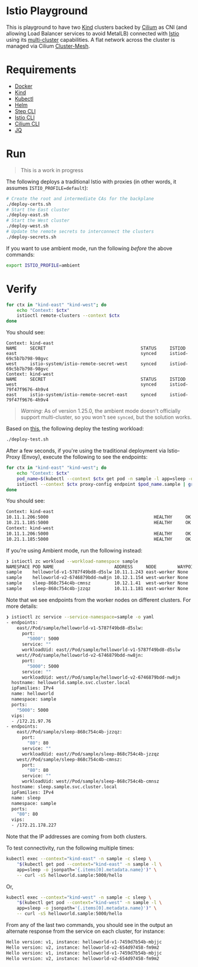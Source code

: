 # Istio Playground

This is playground to have two [Kind](https://kind.sigs.k8s.io/) clusters backed by [Cilium](https://cilium.io/) as CNI (and allowing Load Balancer services to avoid MetalLB) connected with [Istio](https://istio.io/) using its [multi-cluster](https://istio.io/latest/docs/setup/install/multicluster/multi-primary/) capabilities. A flat network across the cluster is managed via Cilium [Cluster-Mesh](https://cilium.io/use-cases/cluster-mesh/).

# Requirements

* [Docker](http://docker.io/)
* [Kind](https://kind.sigs.k8s.io/docs/user/quick-start/)
* [Kubectl](https://kubernetes.io/docs/tasks/tools/)
* [Helm](https://helm.sh/docs/intro/install/)
* [Step CLI](https://smallstep.com/docs/step-cli/installation/)
* [Istio CLI](https://istio.io/latest/docs/setup/install/istioctl/)
* [Cilium CLI](https://docs.cilium.io/en/stable/gettingstarted/k8s-install-default/)
* [JQ](https://jqlang.github.io/jq/download/)

# Run

> This is a work in progress

The following deploys a traditional Istio with proxies (in other words, it assumes `ISTIO_PROFILE=default`):

```bash
# Create the root and intermediate CAs for the backplane
./deploy-certs.sh
# Start the East cluster
./deploy-east.sh
# Start the West cluster
./deploy-west.sh
# Update the remote secrets to interconnect the clusters
./deploy-secrets.sh
```

If you want to use ambient mode, run the following *before* the above commands:
```bash
export ISTIO_PROFILE=ambient
```

# Verify

```bash
for ctx in "kind-east" "kind-west"; do
    echo "Context: $ctx"
    istioctl remote-clusters --context $ctx
done
```

You should see:
```
Context: kind-east
NAME     SECRET                                    STATUS     ISTIOD
east                                               synced     istiod-69c5b7b798-98gvc
west     istio-system/istio-remote-secret-west     synced     istiod-69c5b7b798-98gvc
Context: kind-west
NAME     SECRET                                    STATUS     ISTIOD
west                                               synced     istiod-79f47f9676-4h9v4
east     istio-system/istio-remote-secret-east     synced     istiod-79f47f9676-4h9v4
```

> *Warning*: As of version 1.25.0, the ambient mode doesn't officially support multi-cluster, so you won't see `synced`, but the solution works.

Based on [this](https://istio.io/latest/docs/setup/install/multicluster/verify/), the following deploy the testing workload:

```bash
./deploy-test.sh
```

After a few seconds, if you're using the traditional deployment via Istio-Proxy (Envoy), execute the following to see the endpoints:
```bash
for ctx in "kind-east" "kind-west"; do
    echo "Context: $ctx"
    pod_name=$(kubectl --context $ctx get pod -n sample -l app=sleep -o jsonpath='{.items[0].metadata.name}')
    istioctl --context $ctx proxy-config endpoint $pod_name.sample | grep helloworld
done
```

You should see:
```bash
Context: kind-east
10.11.1.206:5000                                        HEALTHY     OK                outbound|5000||helloworld.sample.svc.cluster.local
10.21.1.185:5000                                        HEALTHY     OK                outbound|5000||helloworld.sample.svc.cluster.local
Context: kind-west
10.11.1.206:5000                                        HEALTHY     OK                outbound|5000||helloworld.sample.svc.cluster.local
10.21.1.185:5000                                        HEALTHY     OK                outbound|5000||helloworld.sample.svc.cluster.local
```

If you're using Ambient mode, run the following instead:
```bash
❯ istioctl zc workload --workload-namespace sample
NAMESPACE POD NAME                       ADDRESS     NODE        WAYPOINT PROTOCOL
sample    helloworld-v1-5787f49bd8-d5slw 10.11.1.243 east-worker None     HBONE
sample    helloworld-v2-6746879bdd-nw8jn 10.12.1.154 west-worker None     HBONE
sample    sleep-868c754c4b-cmnsz         10.12.1.41  west-worker None     HBONE
sample    sleep-868c754c4b-jzzqz         10.11.1.181 east-worker None     HBONE
```

Note that we see endpoints from the worker nodes on different clusters. For more details:
```bash
❯ istioctl zc service --service-namespace=sample -o yaml
- endpoints:
    east//Pod/sample/helloworld-v1-5787f49bd8-d5slw:
      port:
        "5000": 5000
      service: ""
      workloadUid: east//Pod/sample/helloworld-v1-5787f49bd8-d5slw
    west//Pod/sample/helloworld-v2-6746879bdd-nw8jn:
      port:
        "5000": 5000
      service: ""
      workloadUid: west//Pod/sample/helloworld-v2-6746879bdd-nw8jn
  hostname: helloworld.sample.svc.cluster.local
  ipFamilies: IPv4
  name: helloworld
  namespace: sample
  ports:
    "5000": 5000
  vips:
  - /172.21.97.76
- endpoints:
    east//Pod/sample/sleep-868c754c4b-jzzqz:
      port:
        "80": 80
      service: ""
      workloadUid: east//Pod/sample/sleep-868c754c4b-jzzqz
    west//Pod/sample/sleep-868c754c4b-cmnsz:
      port:
        "80": 80
      service: ""
      workloadUid: west//Pod/sample/sleep-868c754c4b-cmnsz
  hostname: sleep.sample.svc.cluster.local
  ipFamilies: IPv4
  name: sleep
  namespace: sample
  ports:
    "80": 80
  vips:
  - /172.21.178.227
```

Note that the IP addresses are coming from both clusters.

To test connectivity, run the following multiple times:

```bash
kubectl exec --context="kind-east" -n sample -c sleep \
    "$(kubectl get pod --context="kind-east" -n sample -l \
    app=sleep -o jsonpath='{.items[0].metadata.name}')" \
    -- curl -sS helloworld.sample:5000/hello
```

Or,

```bash
kubectl exec --context="kind-west" -n sample -c sleep \
    "$(kubectl get pod --context="kind-west" -n sample -l \
    app=sleep -o jsonpath='{.items[0].metadata.name}')" \
    -- curl -sS helloworld.sample:5000/hello
```

From any of the last two commands, you should see in the output an alternate response from the service on each cluster, for instance:

```bash
Hello version: v1, instance: helloworld-v1-7459d7b54b-mbjjc
Hello version: v2, instance: helloworld-v2-654d97458-fm9m2
Hello version: v1, instance: helloworld-v1-7459d7b54b-mbjjc
Hello version: v2, instance: helloworld-v2-654d97458-fm9m2
```
